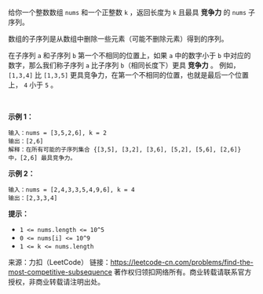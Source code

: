 给你一个整数数组 ```nums``` 和一个正整数 ```k``` ，返回长度为 ```k``` 且最具 **竞争力** 的 ```nums``` 子序列。

数组的子序列是从数组中删除一些元素（可能不删除元素）得到的序列。

在子序列 ```a``` 和子序列 ```b``` 第一个不相同的位置上，如果 ```a``` 中的数字小于 ```b``` 中对应的数字，那么我们称子序列 ```a``` 比子序列 ```b```（相同长度下）更具 **竞争力** 。 例如，```[1,3,4]``` 比 ```[1,3,5]``` 更具竞争力，在第一个不相同的位置，也就是最后一个位置上， ```4``` 小于 ```5``` 。

 

**示例 1：**
```
输入：nums = [3,5,2,6], k = 2
输出：[2,6]
解释：在所有可能的子序列集合 {[3,5], [3,2], [3,6], [5,2], [5,6], [2,6]} 中，[2,6] 最具竞争力。
```
**示例 2：**
```
输入：nums = [2,4,3,3,5,4,9,6], k = 4
输出：[2,3,3,4]
```

**提示：**

* ```1 <= nums.length <= 10^5```
* ```0 <= nums[i] <= 10^9```
* ```1 <= k <= nums.length```

来源：力扣（LeetCode）
链接：https://leetcode-cn.com/problems/find-the-most-competitive-subsequence
著作权归领扣网络所有。商业转载请联系官方授权，非商业转载请注明出处。
